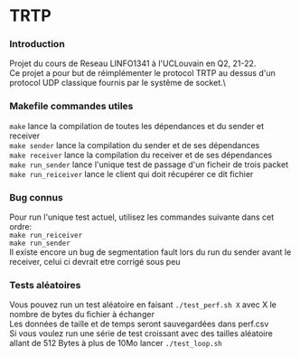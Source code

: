 # TRTP

### Introduction
Projet du cours de Reseau LINFO1341 à l'UCLouvain en Q2, 21-22.\
Ce projet a pour but de réimplémenter le protocol TRTP au dessus 
d'un protocol UDP classique fournis par le systême de socket.\

### Makefile commandes utiles
``make`` lance la compilation de toutes les dépendances et du sender et receiver  
``make sender`` lance la compilation du sender et de ses dépendances \
``make receiver`` lance la compilation du receiver et de ses dépendances \
``make run_sender`` lance l'unique test de passage d'un ficheir de trois packet \
``make run_reiceiver`` lance le client qui doit récupérer ce dit fichier


### Bug connus
Pour run l'unique test actuel, utilisez les commandes suivante dans cet ordre:\
`make run_reiceiver`\
`make run_sender`\
Il existe encore un bug de segmentation fault lors du run du sender avant le receiver,
celui ci devrait etre corrigé sous peu

### Tests aléatoires
Vous pouvez run un test aléatoire en faisant `./test_perf.sh X` avec X le nombre de bytes du fichier à échanger\
Les données de taille et de temps seront sauvegardées dans perf.csv\
Si vous voulez run une série de test croissant avec des tailles aléatoire allant de 512 Bytes à plus de 10Mo lancer `./test_loop.sh`

